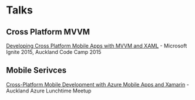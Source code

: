 # Talks

## Cross Platform MVVM

[Developing Cross Platform Mobile Apps with MVVM and XAML](https://channel9.msdn.com/Events/Ignite/Microsoft-Ignite-New-Zealand-2015/M347) - Microsoft Ignite 2015, Auckland Code Camp 2015

## Mobile Serivces
[Cross-Platform Mobile Development with Azure Mobile Apps and Xamarin](http://www.meetup.com/Auckland-Azure-Lunchtime-Meetup/events/229742916/) - Auckland Azure Lunchtime Meetup
